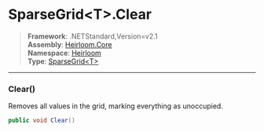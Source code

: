 # SparseGrid\<T>.Clear

> **Framework**: .NETStandard,Version=v2.1  
> **Assembly**: [Heirloom.Core][0]  
> **Namespace**: [Heirloom][0]  
> **Type**: [SparseGrid\<T>][1]

--------------------------------------------------------------------------------

### Clear()

Removes all values in the grid, marking everything as unoccupied.

```cs
public void Clear()
```

[0]: ../Heirloom.Core.md
[1]: Heirloom.SparseGrid[T].md
